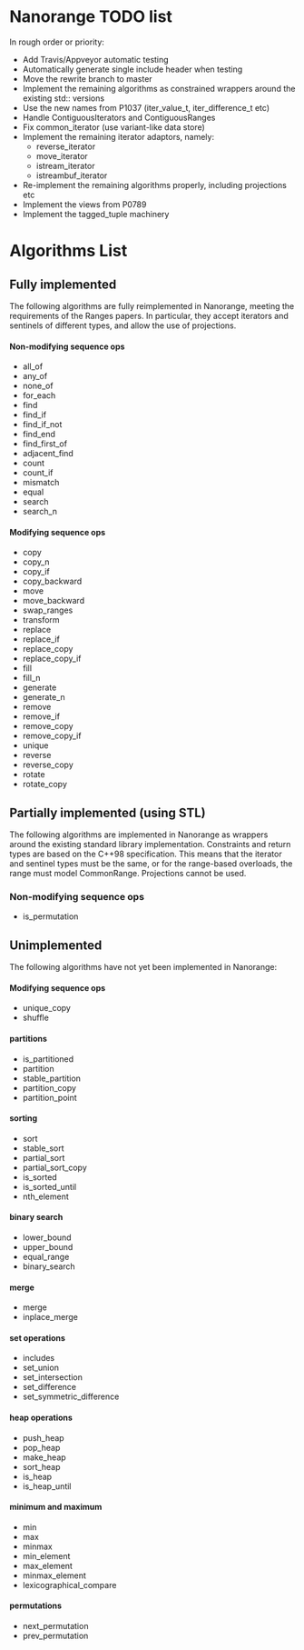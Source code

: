 
# Nanorange TODO list #

In rough order or priority:

* Add Travis/Appveyor automatic testing
* Automatically generate single include header when testing
* Move the rewrite branch to master
* Implement the remaining algorithms as constrained wrappers around the existing std:: versions
* Use the new names from P1037 (iter_value_t, iter_difference_t etc)
* Handle ContiguousIterators and ContiguousRanges
* Fix common_iterator (use variant-like data store)
* Implement the remaining iterator adaptors, namely:
  * reverse_iterator
  * move_iterator
  * istream_iterator
  * istreambuf_iterator
* Re-implement the remaining algorithms properly, including projections etc
* Implement the views from P0789
* Implement the tagged_tuple machinery

# Algorithms List #

## Fully implemented ##

The following algorithms are fully reimplemented in Nanorange,
meeting the requirements of the Ranges papers. In particular, they accept
iterators and sentinels of different types, and allow the use of projections.

#### Non-modifying sequence ops ####

* all_of
* any_of
* none_of
* for_each
* find
* find_if
* find_if_not
* find_end
* find_first_of
* adjacent_find
* count
* count_if
* mismatch
* equal
* search
* search_n

#### Modifying sequence ops ####

* copy
* copy_n
* copy_if
* copy_backward
* move
* move_backward
* swap_ranges
* transform
* replace
* replace_if
* replace_copy
* replace_copy_if
* fill
* fill_n
* generate
* generate_n
* remove
* remove_if
* remove_copy
* remove_copy_if
* unique
* reverse
* reverse_copy
* rotate
* rotate_copy

## Partially implemented (using STL) ##

The following algorithms are implemented in Nanorange as wrappers around the
existing standard library implementation. Constraints and return types are based
on the C++98 specification. This means that the iterator and sentinel types
must be the same, or for the range-based overloads, the range must model
CommonRange. Projections cannot be used.

### Non-modifying sequence ops ##

* is_permutation

## Unimplemented ##

The following algorithms have not yet been implemented in Nanorange:

#### Modifying sequence ops ####

* unique_copy
* shuffle

#### partitions ####

* is_partitioned
* partition
* stable_partition
* partition_copy
* partition_point

#### sorting ####
* sort
* stable_sort
* partial_sort
* partial_sort_copy
* is_sorted
* is_sorted_until
* nth_element

#### binary search ####

* lower_bound
* upper_bound
* equal_range
* binary_search

#### merge ####

* merge
* inplace_merge

#### set operations ####

* includes
* set_union
* set_intersection
* set_difference
* set_symmetric_difference

#### heap operations ####

* push_heap
* pop_heap
* make_heap
* sort_heap
* is_heap
* is_heap_until

#### minimum and maximum ####

* min
* max
* minmax
* min_element
* max_element
* minmax_element
* lexicographical_compare

#### permutations ####

* next_permutation
* prev_permutation
